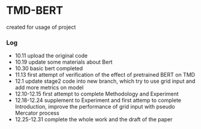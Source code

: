 # TMD-BERT

created for usage of project

### Log
  - 10.11 upload the original code
  - 10.19 update some materials about Bert
  - 10.30 basic bert completed
  - 11.13 first attempt of verification of the effect of pretrained BERT on TMD
  - 12.1 update stage2 code into new branch, which try to use grid input and add more metrics on model
  - 12.10-12.15 first attempt to complete Methodology and Experiment
  - 12.18-12.24 supplement to Experiment and first attemp to complete Introduction,  improve the performance of grid input with pseudo Mercator process
  - 12.25-12.31 complete the whole work and the draft of the paper

